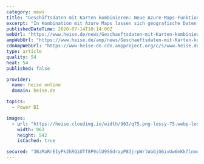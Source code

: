 ```yaml
---
category: news
title: "Geschäftsdaten mit Karten kombinieren: Neue Azure-Maps-Funktion für Power BI"
excerpt: "In Kombination mit Azure Maps lassen sich geografische Daten aus Power BI künftig visuell aufbereiten. Hierfür stehen unterschiedliche Layer bereit: Informationen lassen sich als Blasen ..."
publishedDateTime: 2020-07-14T10:14:00Z
webUrl: "https://www.heise.de/news/Geschaeftsdaten-mit-Karten-kombinieren-Neue-Azure-Maps-Funktion-fuer-Power-BI-4843279.html"
ampWebUrl: "https://www.heise.de/amp/news/Geschaeftsdaten-mit-Karten-kombinieren-Neue-Azure-Maps-Funktion-fuer-Power-BI-4843279.html"
cdnAmpWebUrl: "https://www-heise-de.cdn.ampproject.org/c/s/www.heise.de/amp/news/Geschaeftsdaten-mit-Karten-kombinieren-Neue-Azure-Maps-Funktion-fuer-Power-BI-4843279.html"
type: article
quality: 54
heat: 54
published: false

provider:
  name: heise online
  domain: heise.de

topics:
  - Power BI

images:
  - url: "https://heise.cloudimg.io/width/963/q75.png-lossy-75.webp-lossy-75.foil1/_www-heise-de_/imgs/18/2/9/3/6/0/8/2/azuremaps_powerbi_master-3dbcde86f5e91fdb.png"
    width: 963
    height: 542
    isCached: true

secured: "3BzMaRrEIyPk2kRQiUTf8P9olU9SGdrayP83jrpWrlWaGjG6ivUw6mKkflnmcrKhtDgPxQn2T/pytxVHsqAwLfuA7ZqDNGVyhKURlzQmLsvKw5hvMp2+FFBIPy84gKIk/Lf+1RKwWIR9GkevN9GgCuiOgTnTKg08RqIeV7cLsF0mas1k44sYgFFjDxXUbdGYKnsiP66jLfwOW7A1R5puNtr0XImhLdLyoAFUodE+cbwxqLZrBrc6D1SrwFaVoqK1UKNnB8nNvHMIfSWzFF0GXq2L4fjv3U2Irr64o/PsEe6ujaUCCvmyyEyHq6XCsVqkhkrJQogFiYDtrgQUJqwa2Q==;udBRnIepnOJDSHibYimGCA=="
---
```



